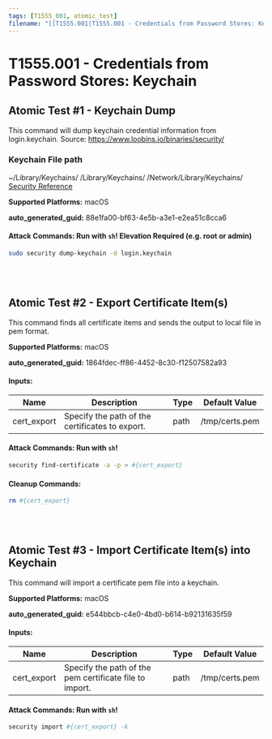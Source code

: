 ```yaml
---
tags: [T1555_001, atomic_test]
filename: "[[T1555.001|T1555.001 - Credentials from Password Stores: Keychain]]"
---
```

# T1555.001 - Credentials from Password Stores: Keychain

## Atomic Test #1 - Keychain Dump
This command will dump keychain credential information from login.keychain. 
Source: https://www.loobins.io/binaries/security/

### Keychain File path
  ~/Library/Keychains/
  /Library/Keychains/
  /Network/Library/Keychains/
  [Security Reference](https://developer.apple.com/legacy/library/documentation/Darwin/Reference/ManPages/man1/security.1.html)

**Supported Platforms:** macOS


**auto_generated_guid:** 88e1fa00-bf63-4e5b-a3e1-e2ea51c8cca6






#### Attack Commands: Run with `sh`!  Elevation Required (e.g. root or admin) 


```sh
sudo security dump-keychain -d login.keychain
```






<br/>
<br/>

## Atomic Test #2 - Export Certificate Item(s)
This command finds all certificate items and sends the output to local file in pem format.

**Supported Platforms:** macOS


**auto_generated_guid:** 1864fdec-ff86-4452-8c30-f12507582a93





#### Inputs:
| Name | Description | Type | Default Value |
|------|-------------|------|---------------|
| cert_export | Specify the path of the certificates to export. | path | /tmp/certs.pem|


#### Attack Commands: Run with `sh`! 


```sh
security find-certificate -a -p > #{cert_export}
```

#### Cleanup Commands:
```sh
rm #{cert_export}
```





<br/>
<br/>

## Atomic Test #3 - Import Certificate Item(s) into Keychain
This command will import a certificate pem file into a keychain.

**Supported Platforms:** macOS


**auto_generated_guid:** e544bbcb-c4e0-4bd0-b614-b92131635f59





#### Inputs:
| Name | Description | Type | Default Value |
|------|-------------|------|---------------|
| cert_export | Specify the path of the pem certificate file to import. | path | /tmp/certs.pem|


#### Attack Commands: Run with `sh`! 


```sh
security import #{cert_export} -k
```






<br/>
